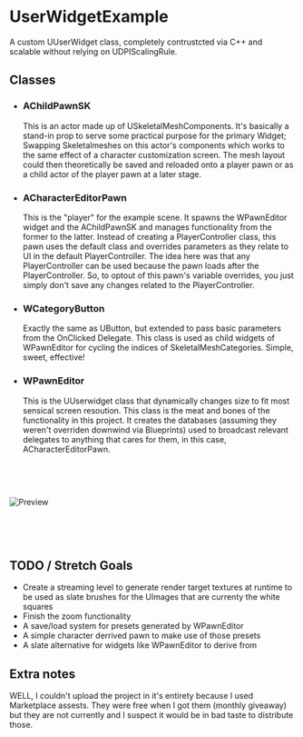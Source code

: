 # UserWidgetExample
A custom UUserWidget class, completely contrustcted via C++ and scalable without relying on UDPIScalingRule.

## 

## Classes
- ### AChildPawnSK
     This is an actor made up of USkeletalMeshComponents. It's basically a stand-in prop to serve some practical purpose for the primary Widget; Swapping Skeletalmeshes on this actor's components which works to the same effect of a character customization screen. The mesh layout could then theoretically be saved and reloaded onto a player pawn or as a child actor of the player pawn at a later stage.
- ### ACharacterEditorPawn
     This is the "player" for the example scene. It spawns the WPawnEditor widget and the AChildPawnSK and manages functionality from the former to the latter. Instead of creating a PlayerController class, this pawn uses the default class and overrides parameters as they relate to UI in the default PlayerController. The idea here was that any PlayerController can be used because the pawn loads after the PlayerController. So, to optout of this pawn's variable overrides, you just simply don't save any changes related to the PlayerController.
- ### WCategoryButton
     Exactly the same as UButton, but extended to pass basic parameters from the OnClicked Delegate. This class is used as child widgets of WPawnEditor for cycling the indices of SkeletalMeshCategories. Simple, sweet, effective!
- ### WPawnEditor
     This is the UUserwidget class that dynamically changes size to fit most sensical screen resoution. This class is the meat and bones of the functionality in this project. It creates the databases (assuming they weren't overriden downwind via Blueprints) used to broadcast relevant delegates to anything that cares for them, in this case, ACharacterEditorPawn.
&nbsp;

&nbsp;

&nbsp;

![Preview](https://github.com/VinnNo/UserWidgetExample/blob/main/Examples/GifExample1.gif)
&nbsp;

&nbsp;

&nbsp;


## TODO / Stretch Goals
- Create a streaming level to generate render target textures at runtime to be used as slate brushes for the UImages that are currenty the white squares
- Finish the zoom functionality
- A save/load system for presets generated by WPawnEditor
- A simple character derrived pawn to make use of those presets
- A slate alternative for widgets like WPawnEditor to derive from

## Extra notes
WELL, I couldn't upload the project in it's entirety because I used Marketplace assests. They were free when I got them (monthly giveaway) but they are not currently and I suspect it would be in bad taste to distribute those.

